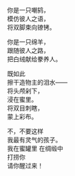 <p class="has-line-data" data-line-start="2" data-line-end="5">你是一只嘲鸫，<br>
模仿彼人之语，<br>
将双脚束向镣铐。</p>
<p class="has-line-data" data-line-start="6" data-line-end="9">你是一只绵羊，<br>
跟随彼人之路，<br>
把白绒献给豢养人。</p>
<p class="has-line-data" data-line-start="10" data-line-end="16">既如此<br>
擦干造物主的泪水——<br>
将头颅剁下，<br>
浸在蜜里。<br>
将双目刺瞎，<br>
蒙上彩布。</p>
<p class="has-line-data" data-line-start="17" data-line-end="23">不，不要这样<br>
我最有灵气的孩子。<br>
我在蜜罐里 在绸缎中<br>
打捞你<br>
请你醒过来！<br>
